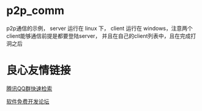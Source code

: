 # p2p_comm
p2p通信的示例， server 运行在 linux 下， client 运行在 windows，注意两个client能够通信前提是都要登陆server， 并且在自己的client列表中，且在完成打洞之后


 # 良心友情链接

[腾讯QQ群快速检索](http://u.720life.cn/s/8cf73f7c)

[软件免费开发论坛](http://u.720life.cn/s/bbb01dc0)